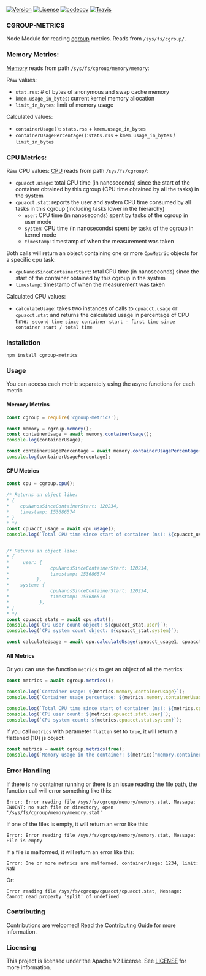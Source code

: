[![Version](https://img.shields.io/npm/v/@adobe/cgroup-metrics.svg)](https://npmjs.org/package/@adobe/cgroup-metrics) [![License](https://img.shields.io/badge/license-Apache--2.0-blue.svg)](http://www.apache.org/licenses/LICENSE-2.0) [![codecov](https://codecov.io/gh/adobe/node-cgroup-metrics/branch/master/graph/badge.svg)](https://codecov.io/gh/adobe/node-cgroup-metrics) [![Travis](https://travis-ci.com/adobe/node-cgroup-metrics.svg?branch=master)](https://travis-ci.com/adobe/node-cgroup-metrics)


### CGROUP-METRICS
Node Module for reading [cgroup](https://www.kernel.org/doc/Documentation/cgroup-v1/) metrics. Reads from `/sys/fs/cgroup/`. 

### Memory Metrics:
[Memory](https://www.kernel.org/doc/Documentation/cgroup-v1/memory.txt) reads from path `/sys/fs/cgroup/memory/memory`:

Raw values:
- `stat.rss`: # of bytes of anonymous and swap cache memory
- `kmem.usage_in_bytes`: current kernel memory allocation
- `limit_in_bytes`: limit of memory usage

Calculated values:
- `containerUsage()`: `stats.rss` + `kmem.usage_in_bytes`
- `containerUsagePercentage()`:`stats.rss` + `kmem.usage_in_bytes` / `limit_in_bytes`

### CPU Metrics:

Raw CPU values:
[CPU](https://www.kernel.org/doc/Documentation/cgroup-v1/cpuacct.txt) reads from path `/sys/fs/cgroup/`:

- `cpuacct.usage`: total CPU time (in nanoseconds) since the start of the container obtained by this cgroup (CPU time obtained by all the tasks) in the system
- `cpuacct.stat`: reports the user and system CPU time consumed by all tasks in this cgroup (including tasks lower in the hierarchy)
    - `user`: CPU time (in nanoseconds) spent by tasks of the cgroup in user mode
    - `system`: CPU time (in nanoseconds) spent by tasks of the cgroup in kernel mode
    - `timestamp`: timestamp of when the measurement was taken

Both calls will return an object containing one or more `CpuMetric` objects for a specific cpu task: 
- `cpuNanosSinceContainerStart`: total CPU time (in nanoseconds) since the start of the container obtained by this cgroup in the system
- `timestamp`: timestamp of when the measurement was taken

Calculated CPU values:
- `calculateUsage`: takes two instances of calls to `cpuacct.usage` or `cpuacct.stat` and returns the calculated usage in percentage of CPU time:
    ` second time since container start - first time since container start / total time`


### Installation

```
npm install cgroup-metrics
```

### Usage

You can access each metric separately using the async functions for each metric

#### Memory Metrics
```javascript
const cgroup = require('cgroup-metrics');

const memory = cgroup.memory();
const containerUsage = await memory.containerUsage();
console.log(containerUsage);

const containerUsagePercentage = await memory.containerUsagePercentage(containerUsage);
console.log(containerUsagePercentage);
```

#### CPU Metrics
```javascript
const cpu = cgroup.cpu();

/* Returns an object like:
* {
*    cpuNanosSinceContainerStart: 120234,
*    timestamp: 153686574
* }
* */
const cpuacct_usage = await cpu.usage();
console.log(`Total CPU time since start of container (ns): ${cpuacct_usage.cpuNanosSinceContainerStart}`);


/* Returns an object like:
* {
*     user: {
*               cpuNanosSinceContainerStart: 120234,
*               timestamp: 153686574
*          },
*    system: {
*               cpuNanosSinceContainerStart: 120234,
*               timestamp: 153686574
*           },
* }
* */
const cpuacct_stats = await cpu.stat();
console.log(`CPU user count object: ${cpuacct_stat.user}`);
console.log(`CPU system count object: ${cpuacct_stat.system}`);

const calculateUsage = await cpu.calculateUsage(cpuacct_usage1, cpuacct_usage2);

```
#### All Metrics

Or you can use the function `metrics` to get an object of all the metrics:

```javascript
const metrics = await cgroup.metrics();

console.log(`Container usage: ${metrics.memory.containerUsage}`);
console.log(`Container usage percentage: ${metrics.memory.containerUsagePercentage}`);

console.log(`Total CPU time since start of container (ns): ${metrics.cpuacct.usagecpuNanosSinceContainerStart}`);
console.log(`CPU user count: ${metrics.cpuacct.stat.user}`);
console.log(`CPU system count: ${metrics.cpuacct.stat.system}`);
```
If you call `metrics` with parameter `flatten` set to `true`, it will return a flattened (1D) js object:
```javascript
const metrics = await cgroup.metrics(true);
console.log(`Memory usage in the container: ${metrics["memory.containerUsage"]}`)
```

### Error Handling

If there is no container running or there is an issue reading the file path, the function call will error something like this:
```
Error: Error reading file /sys/fs/cgroup/memory/memory.stat, Message: ENOENT: no such file or directory, open '/sys/fs/cgroup/memory/memory.stat'
```

If one of the files is empty, it will return an error like this:
```
Error: Error reading file /sys/fs/cgroup/memory/memory.stat, Message: File is empty
```

If a file is malformed, it will return an error like this:
```
Error: One or more metrics are malformed. containerUsage: 1234, limit: NaN
```
Or:
```
Error reading file /sys/fs/cgroup/cpuacct/cpuacct.stat, Message: Cannot read property 'split' of undefined
```

### Contributing

Contributions are welcomed! Read the [Contributing Guide](./CONTRIBUTING.md) for more information.

### Licensing

This project is licensed under the Apache V2 License. See [LICENSE](LICENSE) for more information.
